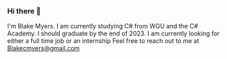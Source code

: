 ### Hi there 👋
I'm Blake Myers.
I am currently studying C# from WGU and the C# Academy. I should graduate by the end of 2023.
I am currently looking for either a full time job or an internship
Feel free to reach out to me at Blakecmyers@gmail.com

<!--
**Blake-Myers/Blake-Myers** is a ✨ _special_ ✨ repository because its `README.md` (this file) appears on your GitHub profile.

Here are some ideas to get you started:

- 🔭 I’m currently working on ...
- 🌱 I’m currently learning ...
- 👯 I’m looking to collaborate on ...
- 🤔 I’m looking for help with ...
- 💬 Ask me about ...
- 📫 How to reach me: ...
- 😄 Pronouns: ...
- ⚡ Fun fact: ...
-->
